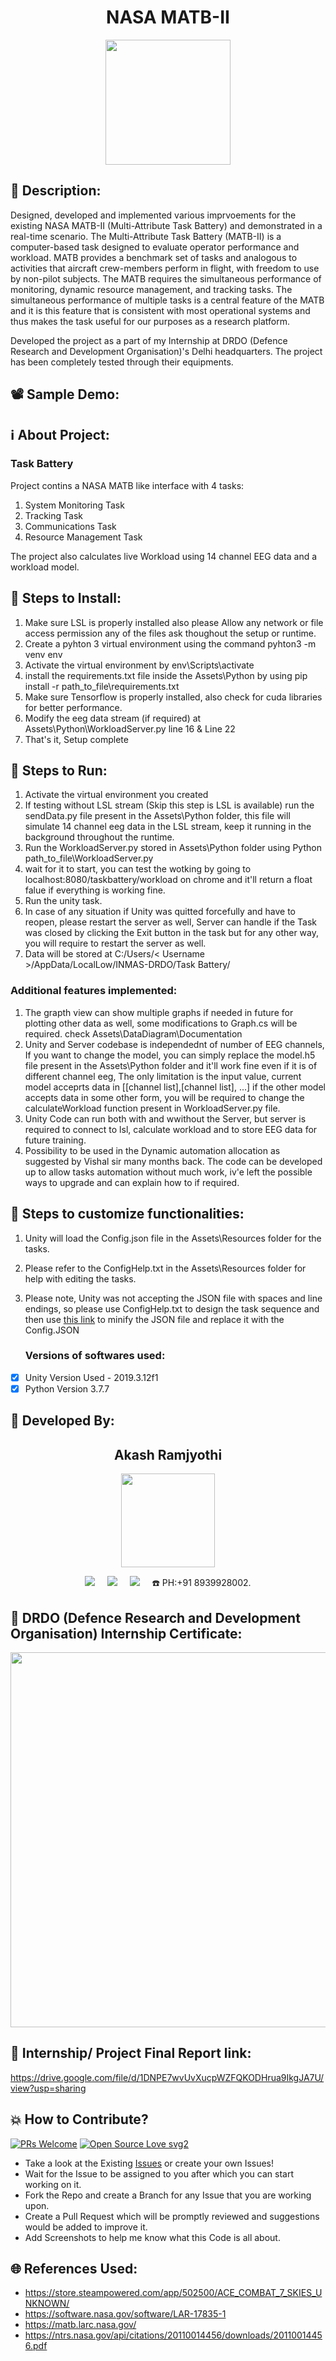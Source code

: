 <h1 align="center">NASA MATB-II</h1>

<p align="center">
<img src="https://user-images.githubusercontent.com/54114888/143779609-5ed943f0-29cb-400c-94a6-d737f8f7ed98.png" width="200" height="">
</p>

## 📜 Description:
Designed, developed and implemented various imprvoements for the existing NASA MATB-II (Multi-Attribute Task Battery) and demonstrated in a real-time scenario. The Multi-Attribute Task Battery (MATB-II) is a computer-based task designed to evaluate operator performance and workload. MATB provides a benchmark set of tasks and analogous to activities that aircraft crew-members perform in flight, with freedom to use by non-pilot subjects. The MATB requires the simultaneous performance of monitoring, dynamic resource management, and tracking tasks. The simultaneous performance of multiple tasks is a central feature of the MATB and it is this feature that is consistent with most operational systems and thus makes the task useful for our purposes as a research platform.
   
Developed the project as a part of my Internship at DRDO (Defence Research and Development Organisation)'s Delhi headquarters. The project has been completely tested through their equipments.

## 📽 Sample Demo:
<p align="center">
</p>

   
## ℹ️ About Project:
### Task Battery
Project contins a NASA MATB like interface with 4 tasks:
1. System Monitoring Task
2. Tracking Task
3. Communications Task
4. Resource Management Task

The project also calculates live Workload using 14 channel EEG data and a workload model.

## 🧪 Steps to Install:
1. Make sure LSL is properly installed also please Allow any network or file access permission any of the files ask thoughout the setup or runtime. 
2. Create a pyhton 3 virtual environment using the command pyhton3 -m venv env
3. Activate the virtual environment by env\Scripts\activate
4. install the requirements.txt file inside the Assets\Python by using pip install -r path_to_file\requirements.txt
5. Make sure Tensorflow is properly installed, also check for cuda libraries for better performance. 
6. Modify the eeg data stream (if required) at Assets\Python\WorkloadServer.py line 16 & Line 22
7. That's it, Setup complete
   
## 🧪 Steps to Run:
1. Activate the virtual environment you created
2. If testing without LSL stream (Skip this step is LSL is available) run the sendData.py file present in the Assets\Python folder, this file will simulate 14 channel eeg data in the LSL stream, keep it running in the background throughout the runtime.
3. Run the WorkloadServer.py stored in Assets\Python folder using Python path_to_file\WorkloadServer.py
4. wait for it to start, you can test the wotking by going to localhost:8080/taskbattery/workload on chrome and it'll return a float falue if everything is working fine.
5. Run the unity task. 
6. In case of any situation if Unity was quitted forcefully and have to reopen, please restart the server as well, Server can handle if the Task was closed by clicking the Exit button in the task but for any other way, you will require to restart the server as well.
7. Data will be stored at C:/Users/< Username >/AppData/LocalLow/INMAS-DRDO/Task Battery/

### Additional features implemented:
1. The grapth view can show multiple graphs if needed in future for plotting other data as well, some modifications to Graph.cs will be required. check Assets\DataDiagram\Documentation
2. Unity and Server codebase is independednt of number of EEG channels, If you want to change the model, you can simply replace the model.h5 file present in the Assets\Python folder and it'll work fine even if it is of different channel eeg, The only limitation is the input value, current model acceprts data in [[channel list],[channel list], ...] if the other model accepts data in some other form, you will be required to change the calculateWorkload function present in WorkloadServer.py file. 
3. Unity Code can run both with and wwithout the Server, but server is required to connect to lsl, calculate workload and to store EEG data for future training. 
4. Possibility to be used in the Dynamic automation allocation as suggested by Vishal sir many months back. The code can be developed up to allow tasks automation without much work, iv'e left the possible ways to upgrade and can explain how to if required. 

## 🧪 Steps to customize functionalities:
1. Unity will load the Config.json file in the Assets\Resources folder for the tasks.
2. Please refer to the ConfigHelp.txt in the Assets\Resources folder for help with editing the tasks.
3. Please note, Unity was not accepting the JSON file with spaces and line endings, so please use ConfigHelp.txt to design the task sequence and then use [this link](https://codebeautify.org/jsonminifier) to minify the JSON file and replace it with the Config.JSON
   
   ### Versions of softwares used:
- [x] Unity Version Used - 2019.3.12f1
- [x] Python Version 3.7.7

## 👦 Developed By:
<h2 align="center">Akash Ramjyothi</h2>
<p align="center">
  <a href="https://github.com/Akash-Ramjyothi"><img src="https://avatars.githubusercontent.com/u/54114888?v=4" width=150px height=150px /></a> 
    
<p align="center">
  <a target="_blank"href="https://www.linkedin.com/in/akash-ramjyothi/"><img src="https://img.shields.io/badge/linkedin-%230077B5.svg?&style=for-the-badge&logo=linkedin&logoColor=white" /></a>&nbsp;&nbsp;&nbsp;&nbsp;
  <a href="mailto:akash.ramjyothi@gmail.com?subject=Hello%20Akash,%20From%20Github"><img src="https://img.shields.io/badge/gmail-%23D14836.svg?&style=for-the-badge&logo=gmail&logoColor=white" /></a>&nbsp;&nbsp;&nbsp;&nbsp;
  <a href="https://www.instagram.com/akash.ramjyothi/"><img src="https://img.shields.io/badge/instagram-%23D14836.svg?&style=for-the-badge&logo=instagram&logoColor=pink" /></a>&nbsp;&nbsp;&nbsp;&nbsp;
  ☎️ PH:+91 8939928002.    
   
## 📃 DRDO (Defence Research and Development Organisation) Internship Certificate:
<p align="center">
<img src="https://user-images.githubusercontent.com/54114888/143779771-97d3e745-3353-4376-b8e0-3af49cba23eb.png" width="600" height="">
</p>

## 📜 Internship/ Project Final Report link:
https://drive.google.com/file/d/1DNPE7wvUvXucpWZFQKODHrua9IkgJA7U/view?usp=sharing

## 💥 How to Contribute?

[![PRs Welcome](https://img.shields.io/badge/PRs-welcome-brightgreen.svg?style=flat-square)](http://makeapullrequest.com)
[![Open Source Love svg2](https://badges.frapsoft.com/os/v2/open-source.svg?v=103)](https://github.com/ellerbrock/open-source-badges/) 

- Take a look at the Existing [Issues](https://github.com/Akash-Ramjyothi/NASA-MATB-II/issues) or create your own Issues!
- Wait for the Issue to be assigned to you after which you can start working on it.
- Fork the Repo and create a Branch for any Issue that you are working upon.
- Create a Pull Request which will be promptly reviewed and suggestions would be added to improve it.
- Add Screenshots to help me know what this Code is all about.

## 🌐 References Used:
- https://store.steampowered.com/app/502500/ACE_COMBAT_7_SKIES_UNKNOWN/
- https://software.nasa.gov/software/LAR-17835-1
- https://matb.larc.nasa.gov/
- https://ntrs.nasa.gov/api/citations/20110014456/downloads/20110014456.pdf   
